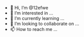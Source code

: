 - 👋 Hi, I’m @12efwe
- 👀 I’m interested in ...
- 🌱 I’m currently learning ...
- 💞️ I’m looking to collaborate on ...
- 📫 How to reach me ...

<!---
12efwe/12efwe is a ✨ special ✨ repository because its `README.md` (this file) appears on your GitHub profile.
You can click the Preview link to take a look at your changes.
--->

